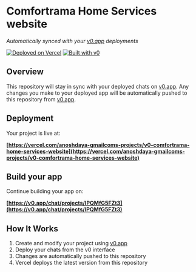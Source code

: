 # Comfortrama Home Services website

*Automatically synced with your [v0.app](https://v0.app) deployments*

[![Deployed on Vercel](https://img.shields.io/badge/Deployed%20on-Vercel-black?style=for-the-badge&logo=vercel)](https://vercel.com/anoshdaya-gmailcoms-projects/v0-comfortrama-home-services-website)
[![Built with v0](https://img.shields.io/badge/Built%20with-v0.app-black?style=for-the-badge)](https://v0.app/chat/projects/IPQMfG5FZt3)

## Overview

This repository will stay in sync with your deployed chats on [v0.app](https://v0.app).
Any changes you make to your deployed app will be automatically pushed to this repository from [v0.app](https://v0.app).

## Deployment

Your project is live at:

**[https://vercel.com/anoshdaya-gmailcoms-projects/v0-comfortrama-home-services-website](https://vercel.com/anoshdaya-gmailcoms-projects/v0-comfortrama-home-services-website)**

## Build your app

Continue building your app on:

**[https://v0.app/chat/projects/IPQMfG5FZt3](https://v0.app/chat/projects/IPQMfG5FZt3)**

## How It Works

1. Create and modify your project using [v0.app](https://v0.app)
2. Deploy your chats from the v0 interface
3. Changes are automatically pushed to this repository
4. Vercel deploys the latest version from this repository